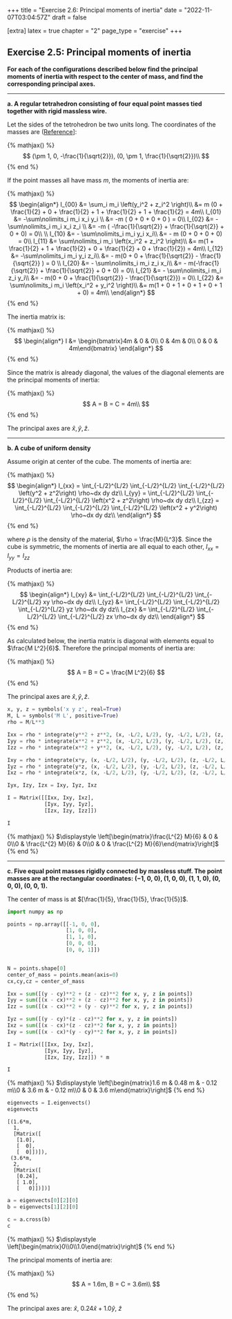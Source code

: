 +++
title = "Exercise 2.6: Principal moments of inertia"
date = "2022-11-07T03:04:57Z"
draft = false

[extra]
latex = true
chapter = "2"
page_type = "exercise"
+++



## Exercise 2.5: Principal moments of inertia





**For each of the configurations described below find the principal moments of inertia with respect to the center of mass, and find the corresponding principal axes.**

---

**a. A regular tetrahedron consisting of four equal point masses tied together with rigid massless wire.**



Let the sides of the tetrohedron be two units long. The coordinates of the masses are ([Reference](https://en.wikipedia.org/wiki/Tetrahedron#Coordinates_for_a_regular_tetrahedron)]:


{% mathjax() %}
$$
(\pm 1, 0, -\frac{1}{\sqrt{2}}), (0, \pm 1, \frac{1}{\sqrt{2}})\\
$$
{% end %}




If the point masses all have mass $m$, the moments of inertia are:


{% mathjax() %}
$$
\begin{align*}
I_{00} &= \sum_i m_i \left(y_i^2 + z_i^2 \right)\\
       &= m (0 + \frac{1}{2} + 0 + \frac{1}{2} + 1 + \frac{1}{2} + 1 + \frac{1}{2} = 4m\\
I_{01} &= -\sum\nolimits_i m_i x_i y_i \\
       &= -m ( 0 + 0 + 0 + 0 ) = 0\\
I_{02} &= -\sum\nolimits_i m_i x_i z_i \\
       &= -m ( -\frac{1}{\sqrt{2}} + \frac{1}{\sqrt{2}} + 0 + 0) = 0\\
\\
I_{10} &= - \sum\nolimits_i m_i y_i x_i\\
       &= - m (0 + 0 + 0 + 0) = 0\\
I_{11} &= \sum\nolimits_i m_i \left(x_i^2 + z_i^2 \right)\\
       &= m(1 + \frac{1}{2} + 1 + \frac{1}{2} + 0 + \frac{1}{2} + 0 + \frac{1}{2}) = 4m\\
I_{12} &= -\sum\nolimits_i m_i y_i z_i\\
       &= - m(0 + 0 + \frac{1}{\sqrt{2}} - \frac{1}{\sqrt{2}} ) = 0
\\
I_{20} &= - \sum\nolimits_i m_i z_i x_i\\
       &= - m(-\frac{1}{\sqrt{2}} + \frac{1}{\sqrt{2}} + 0 + 0) = 0\\
I_{21} &= - \sum\nolimits_i m_i z_i y_i\\
       &= - m(0 + 0 + \frac{1}{\sqrt{2}} - \frac{1}{\sqrt{2}}) = 0\\
I_{22} &= \sum\nolimits_i m_i \left(x_i^2 + y_i^2 \right)\\
       &= m(1 + 0 + 1 + 0 + 1 + 0 + 1 + 0) = 4m\\
\end{align*}
$$
{% end %}




The inertia matrix is:


{% mathjax() %}
$$
\begin{align*}
I &= \begin{bmatrix}4m & 0 & 0\\
                     0 & 4m & 0\\
                     0 & 0 & 4m\end{bmatrix}
\end{align*}
$$
{% end %}




Since the matrix is already diagonal, the values of the diagonal elements are the principal moments of inertia:


{% mathjax() %}
$$
A = B = C = 4m\\
$$
{% end %}




The principal axes are $\hat{x}, \hat{y}, \hat{z}$.



---
**b. A cube of uniform density**

Assume origin at center of the cube. The moments of inertia are:


{% mathjax() %}
$$
\begin{align*}
I_{xx} = \int_{-L/2}^{L/2} \int_{-L/2}^{L/2} \int_{-L/2}^{L/2} \left(y^2 + z^2\right) \rho~dx dy dz\\
I_{yy} = \int_{-L/2}^{L/2} \int_{-L/2}^{L/2} \int_{-L/2}^{L/2} \left(x^2 + z^2\right) \rho~dx dy dz\\
I_{zz} = \int_{-L/2}^{L/2} \int_{-L/2}^{L/2} \int_{-L/2}^{L/2} \left(x^2 + y^2\right) \rho~dx dy dz\\
\end{align*}
$$
{% end %}




where $\rho$ is the density of the material, $\rho = \frac{M}{L^3}$. Since the cube is symmetric, the moments of inertia are all equal to each other, $I_{xx} = I_{yy} = I_{zz}$

Products of inertia are:


{% mathjax() %}
$$
\begin{align*}
I_{xy} &= \int_{-L/2}^{L/2} \int_{-L/2}^{L/2} \int_{-L/2}^{L/2} xy \rho~dx dy dz\\
I_{yz} &= \int_{-L/2}^{L/2} \int_{-L/2}^{L/2} \int_{-L/2}^{L/2} yz \rho~dx dy dz\\
I_{zx} &= \int_{-L/2}^{L/2} \int_{-L/2}^{L/2} \int_{-L/2}^{L/2} zx \rho~dx dy dz\\
\end{align*}
$$
{% end %}




As calculated below, the inertia matrix is diagonal with elements equal to $\frac{M L^2}{6}$. Therefore the principal moments of inertia are:


{% mathjax() %}
$$
A = B = C = \frac{M L^2}{6}
$$
{% end %}



The principal axes are $\hat{x}, \hat{y}, \hat{z}$.

```python
x, y, z = symbols('x y z', real=True)
M, L = symbols('M L', positive=True)
rho = M/L**3

Ixx = rho * integrate(y**2 + z**2, (x, -L/2, L/2), (y, -L/2, L/2), (z, -L/2, L/2))
Iyy = rho * integrate(x**2 + z**2, (x, -L/2, L/2), (y, -L/2, L/2), (z, -L/2, L/2))
Izz = rho * integrate(x**2 + y**2, (x, -L/2, L/2), (y, -L/2, L/2), (z, -L/2, L/2))

Ixy = rho * integrate(x*y, (x, -L/2, L/2), (y, -L/2, L/2), (z, -L/2, L/2))
Iyz = rho * integrate(y*z, (x, -L/2, L/2), (y, -L/2, L/2), (z, -L/2, L/2))
Ixz = rho * integrate(x*z, (x, -L/2, L/2), (y, -L/2, L/2), (z, -L/2, L/2))

Iyx, Izy, Izx = Ixy, Iyz, Ixz

I = Matrix([[Ixx, Ixy, Ixz],
            [Iyx, Iyy, Iyz],
            [Izx, Izy, Izz]])

I
```

{% mathjax() %}
$\displaystyle \left[\begin{matrix}\frac{L^{2} M}{6} & 0 & 0\\0 & \frac{L^{2} M}{6} & 0\\0 & 0 & \frac{L^{2} M}{6}\end{matrix}\right]$
{% end %}




---
**c. Five equal point masses rigidly connected by massless stuff. The point masses are at the rectangular coordinates:
(−1, 0, 0), (1, 0, 0), (1, 1, 0), (0, 0, 0), (0, 0, 1).**



The center of mass is at $[\frac{1}{5}, \frac{1}{5}, \frac{1}{5}]$.

```python
import numpy as np

points = np.array([[-1, 0, 0],
                   [1, 0, 0],
                   [1, 1, 0],
                   [0, 0, 0],
                   [0, 0, 1]])


N = points.shape[0]
center_of_mass = points.mean(axis=0)
cx,cy,cz = center_of_mass

Ixx = sum([(y - cy)**2 + (z - cz)**2 for x, y, z in points])
Iyy = sum([(x - cx)**2 + (z - cz)**2 for x, y, z in points])
Izz = sum([(x - cx)**2 + (y - cy)**2 for x, y, z in points])

Iyz = sum([(y - cy)*(z - cz)**2 for x, y, z in points])
Ixz = sum([(x - cx)*(z - cz)**2 for x, y, z in points])
Ixy = sum([(x - cx)*(y - cy)**2 for x, y, z in points])

I = Matrix([[Ixx, Ixy, Ixz],
            [Iyx, Iyy, Iyz],
            [Izx, Izy, Izz]]) * m

I
```

{% mathjax() %}
$\displaystyle \left[\begin{matrix}1.6 m & 0.48 m & - 0.12 m\\0 & 3.6 m & - 0.12 m\\0 & 0 & 3.6 m\end{matrix}\right]$
{% end %}


```python
eigenvects = I.eigenvects()
eigenvects
```


    [(1.6*m,
      1,
      [Matrix([
       [1.0],
       [  0],
       [  0]])]),
     (3.6*m,
      2,
      [Matrix([
       [0.24],
       [ 1.0],
       [   0]])])]



```python
a = eigenvects[0][2][0]
b = eigenvects[1][2][0]

c = a.cross(b)
c
```

{% mathjax() %}
$\displaystyle \left[\begin{matrix}0\\0\\1.0\end{matrix}\right]$
{% end %}




The principal moments of inertia are:


{% mathjax() %}
$$
A = 1.6m, B = C = 3.6m\\
$$
{% end %}




The principal axes are: $\hat{x},~ 0.24\hat{x} + 1.0\hat{y},~\hat{z}$
